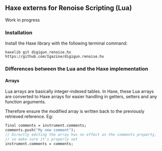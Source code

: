 ## Haxe externs for Renoise Scripting (Lua)

Work in progress

### Installation

Install the Haxe library with the following terminal command:

```
haxelib git digigun.renoise.hx https://github.com/Igazine/digigun.renoise.hx
```

### Differences between the Lua and the Haxe implementation

#### Arrays

Lua arrays are basically integer-indexed tables. In Haxe, these Lua arrays are converted to Haxe arrays for easier handling in getters, setters and any function arguments.

Therefore ensure the modified array is written back to the previously retrieved reference. Eg:

```haxe
final comments = instrument.comments;
comments.push("My new comment");
// Directly editing the array has no effect on the comments property,
// so make sure it's properly set
instrument.comments = comments;

```